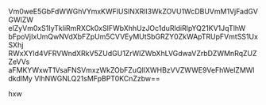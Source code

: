 Vm0weE5GbFdWWGhVYmxKWFlUSlNXRll3WkZOVU1WcDBUVmM1VjFadGVGWlZW
elZyVm0xS1IyTkliRmRXCk0xSlFWbXhhUzJOc1duRldiRlpYQ21KV1JqTlhW
bFpoVjIxUmQwNVdXbFZpUm5CVVEyMUtSbGRZY0ZkWApTRUpFVmtSS1UxSXhj
RWxXYld4VFRVWndXRkV5ZUdGU1ZrWlZWbXhLVGdwaVZrbDZWMnRqZUZZeVVs
aFMKYWxwT1VsaFNSVmxzWkZObFZuQllXWHBzVVZWWE9VeFhWelZMWldkdlMy
VlhNWGNLQ21sMFpBPT0KCnZzbw==

hxw
